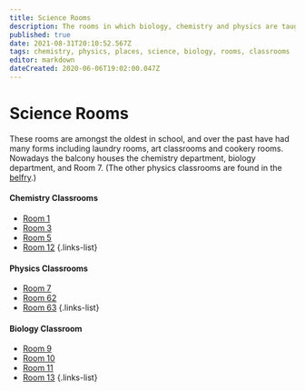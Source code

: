 ```yaml
---
title: Science Rooms
description: The rooms in which biology, chemistry and physics are taught
published: true
date: 2021-08-31T20:10:52.567Z
tags: chemistry, physics, places, science, biology, rooms, classrooms
editor: markdown
dateCreated: 2020-06-06T19:02:00.047Z
---
```


# Science Rooms
These rooms are amongst the oldest in school, and over the past have had many forms including laundry rooms, art classrooms and cookery rooms. Nowadays the balcony houses the chemistry department, biology department, and Room 7. (The other physics classrooms are found in the [belfry](/groups/places/belfry).)

#### Chemistry Classrooms
- [Room 1](/groups/rooms/science/1)
- [Room 3](/groups/rooms/science/3)
- [Room 5](/groups/rooms/science/5)
- [Room 12](/groups/rooms/science/12)
{.links-list}

#### Physics Classrooms
- [Room 7](/groups/rooms/science/7)
- [Room 62](/groups/rooms/science/62)
- [Room 63](/groups/rooms/science/63)
{.links-list}

#### Biology Classroom
- [Room 9](/groups/rooms/science/9)
- [Room 10](/groups/rooms/science/10)
- [Room 11](/groups/rooms/science/11)
- [Room 13](/groups/rooms/science/13)
{.links-list}